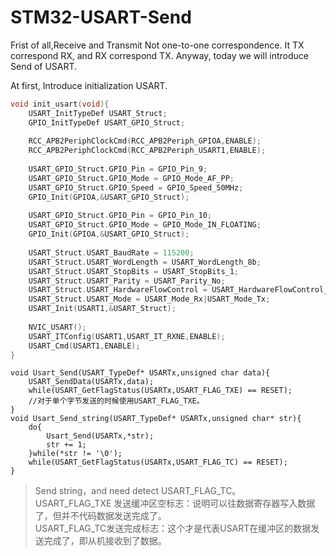 # STM32-USART-Send

Frist of all,Receive and Transmit Not one-to-one correspondence. It TX correspond RX, and RX correspond TX. Anyway, today we will introduce Send of USART.

At first, Introduce initialization USART.

```C
void init_usart(void){
	USART_InitTypeDef USART_Struct;
	GPIO_InitTypeDef USART_GPIO_Struct;
	
	RCC_APB2PeriphClockCmd(RCC_APB2Periph_GPIOA,ENABLE);
	RCC_APB2PeriphClockCmd(RCC_APB2Periph_USART1,ENABLE);
	
	USART_GPIO_Struct.GPIO_Pin = GPIO_Pin_9;
	USART_GPIO_Struct.GPIO_Mode = GPIO_Mode_AF_PP;
	USART_GPIO_Struct.GPIO_Speed = GPIO_Speed_50MHz;
	GPIO_Init(GPIOA,&USART_GPIO_Struct);
	
	USART_GPIO_Struct.GPIO_Pin = GPIO_Pin_10;
	USART_GPIO_Struct.GPIO_Mode = GPIO_Mode_IN_FLOATING;
	GPIO_Init(GPIOA,&USART_GPIO_Struct);
	
	USART_Struct.USART_BaudRate = 115200;
	USART_Struct.USART_WordLength = USART_WordLength_8b;
	USART_Struct.USART_StopBits = USART_StopBits_1;
	USART_Struct.USART_Parity = USART_Parity_No;
	USART_Struct.USART_HardwareFlowControl = USART_HardwareFlowControl_None;
	USART_Struct.USART_Mode = USART_Mode_Rx|USART_Mode_Tx;
	USART_Init(USART1,&USART_Struct);
	
	NVIC_USART();
	USART_ITConfig(USART1,USART_IT_RXNE,ENABLE);
	USART_Cmd(USART1,ENABLE);
}
```

```
void Usart_Send(USART_TypeDef* USARTx,unsigned char data){
	USART_SendData(USARTx,data);
	while(USART_GetFlagStatus(USARTx,USART_FLAG_TXE) == RESET);
	//对于单个字节发送的时候使用USART_FLAG_TXE。
}
void Usart_Send_string(USART_TypeDef* USARTx,unsigned char* str){
	do{
		Usart_Send(USARTx,*str);
		str += 1;
	}while(*str != '\0');
	while(USART_GetFlagStatus(USARTx,USART_FLAG_TC) == RESET);
}
```

> Send string，and need detect USART_FLAG_TC。  
> USART_FLAG_TXE 发送缓冲区空标志：说明可以往数据寄存器写入数据了，但并不代码数据发送完成了。  
> USART_FLAG_TC发送完成标志：这个才是代表USART在缓冲区的数据发送完成了，即从机接收到了数据。  

